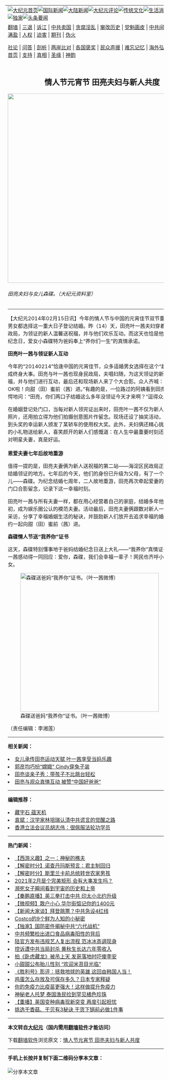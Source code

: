 <a name="1" id="1" target="_blank"></a><span id="1"></span>
<table align=center border="0"><tr><td colspan="2" VALIGN=TOP><a href="https://github.com/bdnexx3298/djy/blob/master/gb/nf1351518.md#1"><img src="https://raw.githubusercontent.com/bdnexx3298/www/master/t/djy/1.jpg" title="大纪元首页" alt="大纪元首页"></a><a href="https://github.com/bdnexx3298/djy/blob/master/gb/n24hr.md#1"><img src="https://raw.githubusercontent.com/bdnexx3298/www/master/t/djy/3.jpg" title="国际新闻" alt="国际新闻"></a><a href="https://github.com/bdnexx3298/djy/blob/master/gb/nsc413.md#1"><img src="https://raw.githubusercontent.com/bdnexx3298/www/master/t/djy/4.jpg" title="大陆新闻" alt="大陆新闻"></a><a href="https://github.com/bdnexx3298/djy/blob/master/gb/news392.md#1"><img src="https://raw.githubusercontent.com/bdnexx3298/www/master/t/djy/5.jpg" title="大纪元评论" alt="大纪元评论"></a><a href="https://github.com/bdnexx3298/djy/blob/master/gb/news2007.md#1"><img src="https://raw.githubusercontent.com/bdnexx3298/www/master/t/djy/6.jpg" title="传统文化" alt="传统文化"></a><a href="https://github.com/bdnexx3298/djy/blob/master/gb/news2008.md#1"><img src="https://raw.githubusercontent.com/bdnexx3298/www/master/t/djy/7.jpg" title="生活消费" alt="生活消费"></a><a href="https://github.com/bdnexx3298/djy/blob/master/gb/ncyule.md#1"><img src="https://raw.githubusercontent.com/bdnexx3298/www/master/t/djy/8.jpg" title="娱乐休闲" alt="娱乐休闲"></a><a href="https://github.com/bdnexx3298/djy/blob/master/gb/nsc1002.md#1"><img src="https://raw.githubusercontent.com/bdnexx3298/www/master/t/djy/9.jpg" title="健康" alt="健康"></a><a href="https://github.com/bdnexx3298/djy/blob/master/gb/nf6092.md#1"><img src="https://raw.githubusercontent.com/bdnexx3298/www/master/t/djy/10a.jpg" title="独家" alt="独家"></a><a href="https://github.com/bdnexx3298/djy/blob/master/gb/nf4514.md#1"><img src="https://raw.githubusercontent.com/bdnexx3298/www/master/t/djy/12a.jpg" title="头条要闻" alt="头条要闻"></a></td></tr>
<tr><td colspan="2" VALIGN=TOP><a target="_blank" href="https://github.com/bdnexx3298/www/blob/master/README.md?zsrh#1">翻墙</a> | <a target="_blank" href="https://github.com/bdnexx3298/djy/blob/master/gb/nf5657.md#1">三退</a> | <a target="_blank" href="https://github.com/bdnexx3298/djy/blob/master/gb/nf6124.md#1">诉江</a> | <a target="_blank" href="https://github.com/bdnexx3298/djy/blob/master/gb/nf1176117.md#1">中共卖国</a> | <a target="_blank" href="https://github.com/bdnexx3298/djy/blob/master/gb/nf5773.md#1">贪腐淫乱</a> | <a target="_blank" href="https://github.com/bdnexx3298/djy/blob/master/gb/nf1176115.md#1">窜改历史</a> | <a target="_blank" href="https://github.com/bdnexx3298/djy/blob/master/gb/nf1176107.md#1">党魁画皮</a> | <a target="_blank" href="https://github.com/bdnexx3298/djy/blob/master/gb/nf1320400.md#1">中共间谍</a> | <a target="_blank" href="https://github.com/bdnexx3298/djy/blob/master/gb/nf1176114.md#1">破坏传统</a> | <a target="_blank" href="https://github.com/bdnexx3298/ntdtv/blob/master/gb/prog447_1.md#1">恶贯满盈</a> | <a target="_blank" href="https://github.com/bdnexx3298/djy/blob/master/gb/ncid278.md#1">人权</a> | <a target="_blank" href="https://github.com/bdnexx3298/djy/blob/master/gb/nf1176111.md#1">迫害</a> | <a target="_blank" href="https://gitlab.com/szzdlab/mh-qikan/blob/master/README.md#1">期刊</a> | <a target="_blank" href="https://github.com/bdnexx3298/djy/blob/master/gb/nf5562.md#1">伪火</a></p><p><a target="_blank" href="https://github.com/bdnexx3298/djy/blob/master/gb/9p.md#1">社论</a> | <a target="_blank" href="https://github.com/bdnexx3298/djy/blob/master/gb/nf4378.md#1">问答</a> | <a target="_blank" href="https://github.com/bdnexx3298/djy/blob/master/gb/nf5792.md#1">剖析</a> | <a target="_blank" href="https://github.com/bdnexx3298/djy/blob/master/gb/nf5735.md#1">两岸比对</a> | <a target="_blank" href="https://github.com/bdnexx3298/djy/blob/master/gb/nf6119.md#1">各国褒奖</a> | <a target="_blank" href="https://github.com/bdnexx3298/djy/blob/master/gb/nf6120.md#1">民众声援</a> | <a target="_blank" href="https://github.com/bdnexx3298/djy/blob/master/gb/nf1188594.md#1">难忘记忆</a> | <a target="_blank" href="https://github.com/bdnexx3298/djy/blob/master/gb/nf3180.md#1">海外弘传</a> | <a target="_blank" href="https://github.com/bdnexx3298/djy/blob/master/gb/nf5410.md#1">万人上访</a> | <a target="_blank" href="https://github.com/bdnexx3298/www/blob/master/README.md?zsrh#1">平台首页</a> | <a target="_blank" href="https://github.com/bdnexx3298/djy/blob/master/gb/nf4386.md#1">支持</a> | <a target="_blank" href="https://github.com/bdnexx3298/djy/blob/master/gb/nf4389.md#1">真相</a> | <a target="_blank" href="https://github.com/bdnexx3298/djy/blob/master/gb/nf5790.md#1">圣缘</a> | <a target="_blank" href="https://github.com/bdnexx3298/djy/blob/master/gb/nf4786.md#1">神韵</a></td></tr>
<tr><td VALIGN=TOP width="626"><h2 align=center>情人节元宵节 田亮夫妇与新人共度</h2>
<img width="600" src="https://i.epochtimes.com/assets/uploads/2014/02/1402061026272275-400x600.jpg" />
<h6>田亮夫妇与女儿森碟。（大纪元资料室）
</h6>
<hr>
	<p>【大纪元2014年02月15日讯】今年的情人节与中国的元宵佳节双节重合，众多适婚男女都选择这一重大日子登记结婚。昨（14）天，<ahref="https://github.com/bdnexx3298/djy/blob/master/gb/tag/%E7%94%B0%E4%BA%AE.md#1">田亮</a><ahref="https://github.com/bdnexx3298/djy/blob/master/gb/tag/%E5%8F%B6%E4%B8%80%E8%8C%9C.md#1">叶一茜</a>夫妇穿着情侣装来到民政局，为领证的新人温馨送祝福，并与他们欢乐互动。而这天也恰是他们结婚七周年纪念日，爱女小<ahref="https://github.com/bdnexx3298/djy/blob/master/gb/tag/%E6%A3%AE%E7%A2%9F.md#1">森碟</a>特为爸妈奉上“养你们一生”的真情承诺。</p>
<p><B><ahref="https://github.com/bdnexx3298/djy/blob/master/gb/tag/%E7%94%B0%E4%BA%AE.md#1">田亮</a><ahref="https://github.com/bdnexx3298/djy/blob/master/gb/tag/%E5%8F%B6%E4%B8%80%E8%8C%9C.md#1">叶一茜</a>与领证新人互动</B></p>
<p>今年的“20140214”恰逢中国的元宵佳节，众多适婚男女选择在这个“超级情人节”完成终身大事。田亮与叶一茜也现身民政局，夫唱妇随，为这天领证的新人温馨送祝福，并与他们进行互动，最后还和现场新人来了个大合影。众人齐喊：“我们的爱情OK啦！向甜（田）蜜前（茜）进。”有趣的是，一位路过的阿姨看到田亮、叶一茜时惊愕地问：“田亮，你们两口子结婚这么多年没领证今天才来啊？”逗得众人哈哈大笑。</p>
<p>在婚姻登记处门口，当每对新人领完证出来时，田亮叶一茜不仅为新人拍摄玫瑰花盒照片，还用拍立得为他们拍摄创意图片作留念。现场还设了抽奖活动，田亮夫妇为抽到头奖的幸运新人颁发了某轿车的使用权大奖。此外，夫妇俩还精心挑选了浪漫温馨的小礼物送给新人，喜笑颜开的新人们感慨道：在人生中最重要时刻还能遇到田亮这对明星夫妻，真是好运。<br />　　<br /><B>恩爱夫妻七年后故地重游</B></p>
<p>值得一提的是，田亮夫妻俩为新人送祝福的第二站——海淀区民政局正是他们七年前结婚领证的地方。七年后的今天，他们的身份已升级为父母，有了一个美丽孝顺的女儿——<ahref="https://github.com/bdnexx3298/djy/blob/master/gb/tag/%E6%A3%AE%E7%A2%9F.md#1">森碟</a>。为纪念结婚七周年，二人故地重游，田亮再次牵起爱妻的手，在民政局门口合影留念，记录下这一幸福时刻。</p>
<p>田亮叶一茜与所有夫妻一样，都在用心经营着自己的家庭，结婚多年他们依旧恩爱如初，成为娱乐圈公认的模范夫妻。活动最后，田亮夫妻俩跟数对新人一起接受了媒体采访，分享了幸福婚姻生活的秘诀，并鼓励新人们放开去追求幸福的婚姻，与他们相约一起向甜（田）蜜前（茜）进。</p>
<p><B>森碟情人节送“我养你”证书</B></p>
<p>这天，森碟特别懂事地于爸妈结婚纪念日送上大礼——“我养你”真情证书。田亮与叶一茜感动得一同回应：爱你，森碟，我们会幸福一辈子！网民也齐呼小森碟真是孝女。</p>
<figure id="attachment_5698835" style="width: 440px" class="wp-caption aligncenter"><img src="https://i.epochtimes.com/assets/uploads/2014/02/1402141316281693.jpg" alt="森碟送爸妈“我养你”证书。（叶一茜微博）" title="森碟送爸妈“我养你”证书。（叶一茜微博）" width="440" b="782"
	class="size-large wp-image-5698835" /></a><figcaption class="wp-caption-text">森碟送爸妈“我养你”证书。（叶一茜微博）</figcaption></figure>
<p>（责任编辑：李湘莲）</p>
	
<hr>


<strong>相关新闻：</strong>
<li><a href="https://github.com/bdnexx3298/djy/blob/master/gb/13/8/31/n3953527.md#1">女儿承传田亮运动天赋 叶一茜享受当妈乐趣</a></li>
<li><a href="https://github.com/bdnexx3298/djy/blob/master/gb/13/9/18/n3966980.md#1">郭彦均巧扮“嫦娥” Cindy穿兔子装</a></li>
<li><a href="https://github.com/bdnexx3298/djy/blob/master/gb/13/10/8/n3981514.md#1">田亮谈亲子秀：带孩子不比跳台轻松</a></li>
<li><a href="https://github.com/bdnexx3298/djy/blob/master/gb/13/10/17/n3988290.md#1">田亮与观众真情互动 被赞“中国好爸爸”</a></li>
<hr>


<strong>编辑推荐：</strong>
<li><a href="https://github.com/bdnexx3298/djy/blob/master/gb/14/6/9/n4173977.md?dfh#1" target="_blank">藏字石 蕴天机</a></li><li><a href="https://github.com/tsiac2612/djy/blob/master/gb/19/12/9/n11709371.md#1" target="_blank">袁斌：汉学家林培瑞认清中共谎言的觉醒之路</a></li><li><a href="https://github.com/tsiac2612/djy/blob/master/gb/19/12/8/n11708865.md#1" target="_blank">香港立法会议员胡志伟：很佩服法轮功学员</a></li>
<hr>

<strong>热门新闻：</strong>
<li><a href="https://github.com/bdnexx3298/djy/blob/master/gb/17/12/29/n10005600.md#1">【西游义趣】之一：神秘的樵夫</a></li>
<li><a href="https://github.com/bdnexx3298/djy/blob/master/gb/21/2/4/n12733732.md#1">【解密时分】诺查丹玛斯预言：君主制回归</a></li>
<li><a href="https://github.com/bdnexx3298/djy/blob/master/gb/21/2/2/n12728948.md#1">【解密时分】斯里兰卡前总统转世农家男孩</a></li>
<li><a href="https://github.com/bdnexx3298/djy/blob/master/gb/21/2/2/n12727507.md#1">2021年2月是个完美矩形 会有大事发生吗？</a></li>
<li><a href="https://github.com/bdnexx3298/djy/blob/master/gb/21/2/5/n12735170.md#1">濒死女子瞬间看到宇宙的历史和上帝</a></li>
<li><a href="https://github.com/bdnexx3298/djy/blob/master/gb/21/2/8/n12741097.md#1">【秦鹏直播】英三拳打击中共 印太小北约升级</a></li>
<li><a href="https://github.com/bdnexx3298/djy/blob/master/gb/21/2/8/n12740803.md#1">【微视频】散户小心 华尔街惦记你的1400元</a></li>
<li><a href="https://github.com/bdnexx3298/djy/blob/master/gb/21/2/8/n12740873.md#1">【新闻大家谈】拜登跳票？中共急设4红线</a></li>
<li><a href="https://github.com/bdnexx3298/djy/blob/master/gb/21/2/6/n12737653.md#1">Costco的9个鲜为人知的小秘密</a></li>
<li><a href="https://github.com/bdnexx3298/djy/blob/master/gb/21/2/5/n12736224.md#1">【独家】国防密件揭秘中共“六代战机”</a></li>
<li><a href="https://github.com/bdnexx3298/djy/blob/master/gb/21/2/7/n12738381.md#1">中共频繁检出进口食品病毒阳性的背后</a></li>
<li><a href="https://github.com/bdnexx3298/djy/blob/master/gb/21/2/5/n12736527.md#1">陆官方发布违规艺人复出流程 范冰冰高调现身</a></li>
<li><a href="https://github.com/bdnexx3298/djy/blob/master/gb/21/2/7/n12739306.md#1">控诉遭中共当局封杀 黄秋生长达六年零收入</a></li>
<li><a href="https://github.com/bdnexx3298/djy/blob/master/gb/21/2/7/n12739063.md#1">拍《卧虎藏龙》被吊上天 发哥落地时吓傻李安</a></li>
<li><a href="https://github.com/bdnexx3298/djy/blob/master/gb/21/2/8/n12740365.md#1">小甜甜公布胎儿性别 “欢迎米苔目光临”</a></li>
<li><a href="https://github.com/bdnexx3298/djy/blob/master/gb/21/2/6/n12736752.md#1">《胜利号》影评：拯救地球的英雄 这回由韩国人当！</a></li>
<li><a href="https://github.com/bdnexx3298/djy/blob/master/gb/21/2/6/n12737892.md#1">鸡蛋怎么存放及可保存多久？日本专家释疑</a></li>
<li><a href="https://github.com/bdnexx3298/djy/blob/master/gb/21/2/6/n12737657.md#1">你的免疫力比疫苗更强大！这样做提升免疫力</a></li>
<li><a href="https://github.com/bdnexx3298/djy/blob/master/gb/21/2/7/n12738266.md#1">神秘老人托梦 泰国渔民捡到罕见橘色珍珠</a></li>
<li><a href="https://github.com/bdnexx3298/djy/blob/master/gb/21/2/6/n12736591.md#1">【重播】英国变种病毒现新突变 再度引起担忧</a></li>
<li><a href="https://github.com/bdnexx3298/djy/blob/master/gb/21/2/6/n12736598.md#1">挑选干香菇、干贝有3秘诀 干货下锅前必做1件事</a></li>
<hr>

<strong>本文转自<a href="https://www.epochtimes.com">大纪元</a>（国内需用<a href="https://github.com/bdnexx3298/www/blob/master/README.md#8">翻墙软件</a>才能访问）</strong><p>下载<a href="https://github.com/bdnexx3298/www/blob/master/README.md#8">翻墙软件</a>浏览原文：<a href="https://www.epochtimes.com/gb/14/2/15/n4083603.htm">情人节元宵节 田亮夫妇与新人共度</a></p><hr>

<strong>手机上长按并复制下面二维码分享本文章：</strong><br><br><img src="https://chart.apis.google.com/chart?cht=qr&chs=240x240&choe=UTF-8&chld=M|2&chl=https://github.com/bdnexx3298/djy/blob/master/gb/14/2/15/n4083603.md%231" title="分享本文章"></td><td VALIGN=TOP><a href="https://github.com/bdnexx3298/djy/blob/master/gb/16/1/21/n4622075.md?dfh#1" target="_blank"><img src="https://raw.githubusercontent.com/bdnexx3298/djy/master/gb/300/wei-f1.jpg" title="中共的伪火骗局"  alt="中共的伪火骗局"></a><br><a href="https://github.com/bdnexx3298/www/blob/master/README.md?dfh#9" target="_blank"><img src="https://raw.githubusercontent.com/bdnexx3298/djy/master/gb/300/yong-h.jpg" title="永恒的见证"  alt="永恒的见证"></a><br><a href="https://github.com/bdnexx3298/djy/blob/master/gb/13/9/29/n3974789.md?dfh#1" target="_blank"><img src="https://raw.githubusercontent.com/bdnexx3298/djy/master/gb/300/shang-lnz.jpg" title="善良女子被中共投男牢"  alt="善良女子被中共投男牢"></a><br><a href="https://github.com/bdnexx3298/djy/blob/master/gb/16/3/16/n4663449.md?dfh#1" target="_blank"><img src="https://raw.githubusercontent.com/bdnexx3298/djy/master/gb/300/huo-z3.jpg" title="警卫目击活摘器官"  alt="警卫目击活摘器官"></a><br><a href="https://github.com/bdnexx3298/djy/blob/master/gb/16/8/7/n8177641.md?dfh#1" target="_blank"><img src="https://raw.githubusercontent.com/bdnexx3298/djy/master/gb/300/huo-z4.jpg" title="证人描述活摘恐怖"  alt="证人描述活摘恐怖"></a><br><a href="https://github.com/bdnexx3298/djy/blob/master/gb/10/4/19/n2881569.md?dfh#1" target="_blank"><img src="https://raw.githubusercontent.com/bdnexx3298/djy/master/gb/300/huo-z1.jpg" title="揭开活摘器官黑幕"  alt="揭开活摘器官黑幕"></a><br><a href="https://github.com/bdnexx3298/djy/blob/master/gb/10/11/7/n3077476.md?dfh#1" target="_blank"><img src="https://raw.githubusercontent.com/bdnexx3298/djy/master/gb/300/ma-ks.jpg" title="马克思的成魔之路"  alt="马克思的成魔之路"></a><br><a href="https://github.com/bdnexx3298/djy/blob/master/gb/14/6/9/n4173977.md?dfh#1" target="_blank"><img src="https://raw.githubusercontent.com/bdnexx3298/djy/master/gb/300/chang-zs.jpg" title="藏字石 蕴天机"  alt="藏字石 蕴天机"></a><br><a href="https://github.com/bdnexx3298/djy/blob/master/gb/18/5/10/n10381511.md?dfh#1" target="_blank"><img src="https://raw.githubusercontent.com/bdnexx3298/djy/master/gb/300/st1.jpg" title="关注3亿人三退"  alt="关注3亿人三退"></a><br><a href="https://github.com/bdnexx3298/djy/blob/master/gb/18/3/21/n10237682.md?dfh#1" target="_blank"><img src="https://raw.githubusercontent.com/bdnexx3298/djy/master/gb/300/jie-t.jpg" title="解体中共复兴中华"  alt="解体中共复兴中华"></a><br><a href="https://github.com/bdnexx3298/djy/blob/master/gb/9/2/9/n2422991.md?dfh#1" target="_blank"><img src="https://raw.githubusercontent.com/bdnexx3298/djy/master/gb/300/gao-zs.jpg" title="中共迫害良心律师"  alt="中共迫害良心律师"></a><br><a href="https://github.com/bdnexx3298/djy/blob/master/gb/18/12/9/n10900044.md?dfh#1" target="_blank"><img src="https://raw.githubusercontent.com/bdnexx3298/djy/master/gb/300/sj1.jpg" title="303万人举报江泽民"  alt="303万人举报江泽民"></a><br><a href="https://github.com/bdnexx3298/djy/blob/master/gb/18/8/28/n10672014.md?dfh#1" target="_blank"><img src="https://raw.githubusercontent.com/bdnexx3298/djy/master/gb/300/sj2.jpg" title="这些官员为何起诉江泽民"  alt="这些官员为何起诉江泽民"></a><br><a href="https://github.com/bdnexx3298/djy/blob/master/gb/8/12/18/n2367165.md?dfh#1" target="_blank"><img src="https://raw.githubusercontent.com/bdnexx3298/djy/master/gb/300/liangan.jpg" title="海峡两岸的强烈对比"  alt="海峡两岸的强烈对比"></a><br><a href="https://github.com/bdnexx3298/djy/blob/master/gb/15/12/10/n4593139.md?dfh#1" target="_blank"><img src="https://raw.githubusercontent.com/bdnexx3298/djy/master/gb/300/jia-ndzl.jpg" title="加拿大总理的贺信"  alt="加拿大总理的贺信"></a><br><a href="https://github.com/bdnexx3298/djy/blob/master/gb/11/6/17/n3289382.md?dfh#1" target="_blank"><img src="https://raw.githubusercontent.com/bdnexx3298/djy/master/gb/300/xiao-wd.jpg" title="探寻真相兼听则明"  alt="探寻真相兼听则明"></a><br><a href="https://github.com/bdnexx3298/djy/blob/master/gb/18/10/27/n10812623.md?dfh#1" target="_blank"><img src="https://raw.githubusercontent.com/bdnexx3298/djy/master/gb/300/yindu.jpg" title="印度媒体报道东方"  alt="印度媒体报道东方"></a><br><a href="https://github.com/bdnexx3298/djy/blob/master/gb/18/6/9/n10469652.md?dfh#1" target="_blank"><img src="https://raw.githubusercontent.com/bdnexx3298/djy/master/gb/300/xie-j.jpg" title="不一样的海外校园"  alt="不一样的海外校园"></a><br><a href="https://github.com/bdnexx3298/djy/blob/master/gb/7/4/5/n1669415.md?dfh#1" target="_blank"><img src="https://raw.githubusercontent.com/bdnexx3298/djy/master/gb/300/li-up.jpg" title="从大师到徒弟的传奇"  alt="从大师到徒弟的传奇"></a><br><a href="https://github.com/bdnexx3298/djy/blob/master/gb/17/5/26/n9191512.md?dfh#1" target="_blank"><img src="https://raw.githubusercontent.com/bdnexx3298/djy/master/gb/300/zfl2.jpg" title="亿万人与东方一本奇书"  alt="亿万人与东方一本奇书"></a><br><a href="https://github.com/bdnexx3298/djy/blob/master/gb/13/11/27/n4020290.md?dfh#1" target="_blank"><img src="https://raw.githubusercontent.com/bdnexx3298/djy/master/gb/300/zhen-h.jpg" title="大陆见不到的震撼场面"  alt="大陆见不到的震撼场面"></a><br><a href="https://github.com/bdnexx3298/djy/blob/master/gb/15/7/17/n4482910.md?dfh#1" target="_blank"><img src="https://raw.githubusercontent.com/bdnexx3298/djy/master/gb/300/dalu-sk.jpg" title="人心向善 大陆当初盛况"  alt="人心向善 大陆当初盛况"></a><br><a href="https://github.com/bdnexx3298/djy/blob/master/gb/19/1/5/n10955468.md?dfh#1" target="_blank"><img src="https://raw.githubusercontent.com/bdnexx3298/djy/master/gb/300/zfl1.jpg" title="追寻真理 这书讲什么"  alt="追寻真理 这书讲什么"></a><br><a href="https://github.com/bdnexx3298/www/blob/master/README.md?dfh#1" target="_blank"><img src="https://raw.githubusercontent.com/bdnexx3298/djy/master/gb/300/fq1.jpg" title="下载免费翻墙软件"  alt="下载免费翻墙软件"></a><br></td></tr></table>
